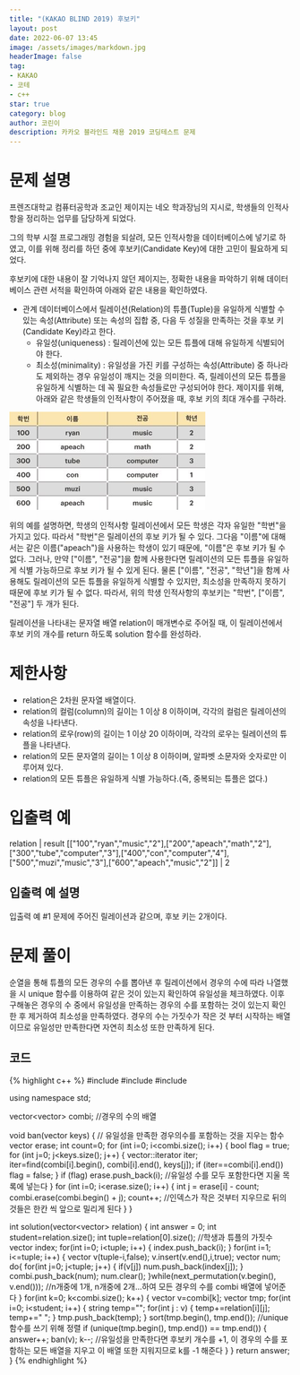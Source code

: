 ```yaml
---
title: "(KAKAO BLIND 2019) 후보키"
layout: post
date: 2022-06-07 13:45
image: /assets/images/markdown.jpg
headerImage: false
tag:
- KAKAO
- 코테
- c++
star: true
category: blog
author: 코린이
description: 카카오 블라인드 채용 2019 코딩테스트 문제
---
```


# 문제 설명
프렌즈대학교 컴퓨터공학과 조교인 제이지는 네오 학과장님의 지시로, 학생들의 인적사항을 정리하는 업무를 담당하게 되었다.

그의 학부 시절 프로그래밍 경험을 되살려, 모든 인적사항을 데이터베이스에 넣기로 하였고, 이를 위해 정리를 하던 중에 후보키(Candidate Key)에 대한 고민이 필요하게 되었다.

후보키에 대한 내용이 잘 기억나지 않던 제이지는, 정확한 내용을 파악하기 위해 데이터베이스 관련 서적을 확인하여 아래와 같은 내용을 확인하였다.

+ 관계 데이터베이스에서 릴레이션(Relation)의 튜플(Tuple)을 유일하게 식별할 수 있는 속성(Attribute) 또는 속성의 집합 중, 다음 두 성질을 만족하는 것을 후보 키(Candidate Key)라고 한다.
  + 유일성(uniqueness) : 릴레이션에 있는 모든 튜플에 대해 유일하게 식별되어야 한다.
  + 최소성(minimality) : 유일성을 가진 키를 구성하는 속성(Attribute) 중 하나라도 제외하는 경우 유일성이 깨지는 것을 의미한다. 즉, 릴레이션의 모든 튜플을 유일하게 식별하는 데 꼭 필요한 속성들로만 구성되어야 한다.
제이지를 위해, 아래와 같은 학생들의 인적사항이 주어졌을 때, 후보 키의 최대 개수를 구하라.

![후보키.jpg](/assets/img/%ED%9B%84%EB%B3%B4%ED%82%A4.jpg)

위의 예를 설명하면, 학생의 인적사항 릴레이션에서 모든 학생은 각자 유일한 "학번"을 가지고 있다. 따라서 "학번"은 릴레이션의 후보 키가 될 수 있다.
그다음 "이름"에 대해서는 같은 이름("apeach")을 사용하는 학생이 있기 때문에, "이름"은 후보 키가 될 수 없다. 그러나, 만약 ["이름", "전공"]을 함께 사용한다면 릴레이션의 모든 튜플을 유일하게 식별 가능하므로 후보 키가 될 수 있게 된다.
물론 ["이름", "전공", "학년"]을 함께 사용해도 릴레이션의 모든 튜플을 유일하게 식별할 수 있지만, 최소성을 만족하지 못하기 때문에 후보 키가 될 수 없다.
따라서, 위의 학생 인적사항의 후보키는 "학번", ["이름", "전공"] 두 개가 된다.

릴레이션을 나타내는 문자열 배열 relation이 매개변수로 주어질 때, 이 릴레이션에서 후보 키의 개수를 return 하도록 solution 함수를 완성하라.

# 제한사항
+ relation은 2차원 문자열 배열이다.
+ relation의 컬럼(column)의 길이는 1 이상 8 이하이며, 각각의 컬럼은 릴레이션의 속성을 나타낸다.
+ relation의 로우(row)의 길이는 1 이상 20 이하이며, 각각의 로우는 릴레이션의 튜플을 나타낸다.
+ relation의 모든 문자열의 길이는 1 이상 8 이하이며, 알파벳 소문자와 숫자로만 이루어져 있다.
+ relation의 모든 튜플은 유일하게 식별 가능하다.(즉, 중복되는 튜플은 없다.)

# 입출력 예
relation | result
[["100","ryan","music","2"],["200","apeach","math","2"],["300","tube","computer","3"],["400","con","computer","4"],["500","muzi","music","3"],["600","apeach","music","2"]] | 2

## 입출력 예 설명
입출력 예 #1
문제에 주어진 릴레이션과 같으며, 후보 키는 2개이다.

# 문제 풀이
순열을 통해 튜플의 모든 경우의 수를 뽑아낸 후 릴레이션에서 경우의 수에 따라 나열했을 시 unique 함수를 이용하여 같은 것이 있는지 확인하여 유일성을 체크하였다. 이후 구해놓은 경우의 수 중에서 유일성을 만족하는 경우의 수를 포함하는 것이 있는지 확인한 후 제거하여 최소성을 만족하였다. 경우의 수는 가짓수가 작은 것 부터 시작하는 배열이므로 유일성만 만족한다면 자연히 최소성 또한 만족하게 된다.

## 코드
{% highlight c++ %}
#include <string>
#include <vector>
#include <algorithm>

using namespace std;

vector<vector<int>> combi; //경우의 수의 배열

void ban(vector<int> keys) { // 유일성을 만족한 경우의수를 포함하는 것을 지우는 함수
    vector<int> erase;
    int count=0;
    for (int i=0; i<combi.size(); i++) {
        bool flag = true;
        for (int j=0; j<keys.size(); j++) {
            vector<int>::iterator iter;
            iter=find(combi[i].begin(), combi[i].end(), keys[j]);
            if (iter==combi[i].end())
                flag = false;
        }
        if (flag) erase.push_back(i); //유일성 수를 모두 포함한다면 지울 목록에 넣는다
    }
    for (int i=0; i<erase.size(); i++) {
        int j = erase[i] - count;
        combi.erase(combi.begin() + j);
        count++; //인덱스가 작은 것부터 지우므로 뒤의 것들은 한칸 씩 앞으로 밀리게 된다
    }
}

int solution(vector<vector<string>> relation) {
    int answer = 0;
    int student=relation.size(); int tuple=relation[0].size(); //학생과 튜플의 가짓수
    vector<int> index; 
    for(int i=0; i<tuple; i++) {
        index.push_back(i);
    }
    for(int i=1; i<=tuple; i++) {
        vector<bool> v(tuple-i,false);
        v.insert(v.end(),i,true);
        vector<int> num;
        do{
            for(int j=0; j<tuple; j++) {
                if(v[j]) num.push_back(index[j]);
            }
            combi.push_back(num); num.clear();
        }while(next_permutation(v.begin(), v.end())); //n개중에 1개, n개중에 2개...하여 모든 경우의 수를 combi 배열에 넣어준다
    }
    for(int k=0; k<combi.size(); k++) {
        vector<int> v=combi[k];
        vector<string> tmp;
        for(int i=0; i<student; i++) {
            string temp="";
            for(int j : v) {
                temp+=relation[i][j]; temp+=" ";
            }
            tmp.push_back(temp);
        }
        sort(tmp.begin(), tmp.end()); //unique 함수를 쓰기 위해 정렬
        if (unique(tmp.begin(), tmp.end()) == tmp.end()) {
            answer++; ban(v); k--; //유일성을 만족한다면 후보키 개수를 +1, 이 경우의 수를 포함하는 모든 배열을 지우고 이 배열 또한 지워지므로 k를 -1 해준다
            }
    }
    return answer;
}
{% endhighlight %}